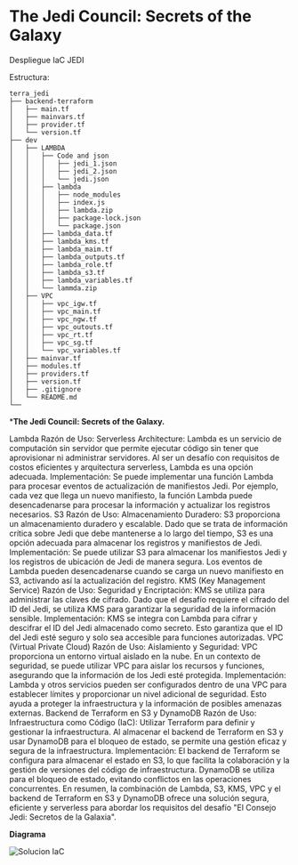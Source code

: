 # The Jedi Council: Secrets of the Galaxy

Despliegue IaC JEDI

Estructura:

```console
terra_jedi
├── backend-terraform
│   ├── main.tf
│   ├── mainvars.tf
│   ├── provider.tf
│   └── version.tf
├── dev
│   ├── LAMBDA
│   │   ├── Code and json
│   │   │   ├── jedi_1.json
│   │   │   ├── jedi_2.json
│   │   │   └── jedi.json
│   │   ├── lambda
│   │   │   ├── node_modules
│   │   │   ├── index.js
│   │   │   ├── lambda.zip
│   │   │   ├── package-lock.json
│   │   │   └── package.json
│   │   ├── lambda_data.tf
│   │   ├── lambda_kms.tf
│   │   ├── lambda_maim.tf
│   │   ├── lambda_outputs.tf
│   │   ├── lambda_role.tf
│   │   ├── lambda_s3.tf
│   │   ├── lambda_variables.tf
│   │   └── lammda.zip
│   ├── VPC
│   │   ├── vpc_igw.tf
│   │   ├── vpc_main.tf
│   │   ├── vpc_ngw.tf
│   │   ├── vpc_outouts.tf
│   │   ├── vpc_rt.tf
│   │   ├── vpc_sg.tf
│   │   └── vpc_variables.tf
│   ├── mainvar.tf
│   ├── modules.tf
│   ├── providers.tf
│   ├── version.tf
│   ├── .gitignore
│   └── README.md
└──
```

***The Jedi Council: Secrets of the Galaxy.**

Lambda
Razón de Uso:
Serverless Architecture: Lambda es un servicio de computación sin servidor que permite ejecutar código sin tener que aprovisionar ni administrar servidores. Al ser un desafío con requisitos de costos eficientes y arquitectura serverless, Lambda es una opción adecuada.
Implementación:
Se puede implementar una función Lambda para procesar eventos de actualización de manifiestos Jedi. Por ejemplo, cada vez que llega un nuevo manifiesto, la función Lambda puede desencadenarse para procesar la información y actualizar los registros necesarios.
S3
Razón de Uso:
Almacenamiento Duradero: S3 proporciona un almacenamiento duradero y escalable. Dado que se trata de información crítica sobre Jedi que debe mantenerse a lo largo del tiempo, S3 es una opción adecuada para almacenar los registros y manifiestos de Jedi.
Implementación:
Se puede utilizar S3 para almacenar los manifiestos Jedi y los registros de ubicación de Jedi de manera segura. Los eventos de Lambda pueden desencadenarse cuando se carga un nuevo manifiesto en S3, activando así la actualización del registro.
KMS (Key Management Service)
Razón de Uso:
Seguridad y Encriptación: KMS se utiliza para administrar las claves de cifrado. Dado que el desafío requiere el cifrado del ID del Jedi, se utiliza KMS para garantizar la seguridad de la información sensible.
Implementación:
KMS se integra con Lambda para cifrar y descifrar el ID del Jedi almacenado como secreto. Esto garantiza que el ID del Jedi esté seguro y solo sea accesible para funciones autorizadas.
VPC (Virtual Private Cloud)
Razón de Uso:
Aislamiento y Seguridad: VPC proporciona un entorno virtual aislado en la nube. En un contexto de seguridad, se puede utilizar VPC para aislar los recursos y funciones, asegurando que la información de los Jedi esté protegida.
Implementación:
Lambda y otros servicios pueden ser configurados dentro de una VPC para establecer límites y proporcionar un nivel adicional de seguridad. Esto ayuda a proteger la infraestructura y la información de posibles amenazas externas.
Backend de Terraform en S3 y DynamoDB
Razón de Uso:
Infraestructura como Código (IaC): Utilizar Terraform para definir y gestionar la infraestructura. Al almacenar el backend de Terraform en S3 y usar DynamoDB para el bloqueo de estado, se permite una gestión eficaz y segura de la infraestructura.
Implementación:
El backend de Terraform se configura para almacenar el estado en S3, lo que facilita la colaboración y la gestión de versiones del código de infraestructura. DynamoDB se utiliza para el bloqueo de estado, evitando conflictos en las operaciones concurrentes.
En resumen, la combinación de Lambda, S3, KMS, VPC y el backend de Terraform en S3 y DynamoDB ofrece una solución segura, eficiente y serverless para abordar los requisitos del desafío "El Consejo Jedi: Secretos de la Galaxia".

**Diagrama**

![Solucion IaC](doc/jedi-Página-2.jpg)

```
